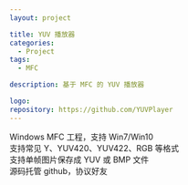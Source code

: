 ```yaml
---
layout: project

title: YUV 播放器
categories:
  - Project
tags:
  - MFC

description: 基于 MFC 的 YUV 播放器

logo: 
repository: https://github.com/YUVPlayer
---
```


Windows MFC 工程，支持 Win7/Win10   
支持常见 Y、YUV420、YUV422、RGB 等格式  
支持单帧图片保存成 YUV 或 BMP 文件  
源码托管 github，协议好友